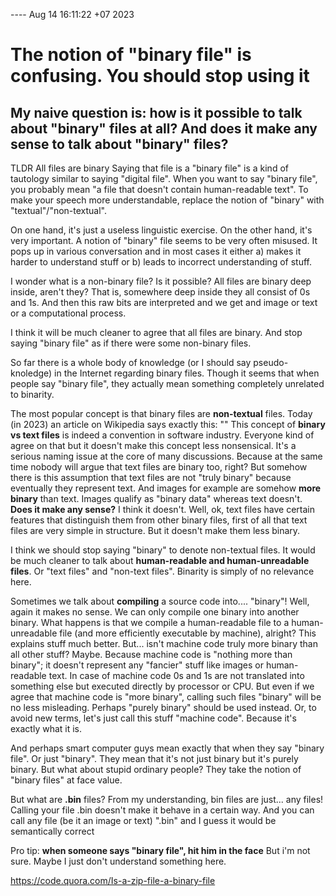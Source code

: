 ---- Aug 14 16:11:22 +07 2023
# The notion of "binary file" is confusing. You should stop using it

## My naive question is: how is it possible to talk about "binary" files at all? And does it make any sense to talk about "binary" files?

TLDR
All files are binary
Saying that file is a "binary file" is a kind of tautology similar to saying "digital file".
When you want to say "binary file", you probably mean "a file that doesn't contain human-readable text".
To make your speech more understandable, replace the notion of "binary" with "textual"/"non-textual".

On one hand, it's just a useless linguistic exercise.
On the other hand, it's very important. A notion of "binary" file seems to be very often misused. It pops up in various conversation and in most cases it either a) makes it harder to understand stuff or b) leads to incorrect understanding of stuff.

I wonder what is a non-binary file? Is it possible?
All files are binary deep inside, aren't they?
That is, somewhere deep inside they all consist of 0s and 1s.
And then this raw bits are interpreted and we get and image or text or a computational process.

I think it will be much cleaner to agree that all files are binary. And stop saying "binary file" as if there were some non-binary files.

So far there is a whole body of knowledge (or I should say pseudo-knoledge) in the Internet regarding binary files.
Though it seems that when people say "binary file", they actually mean something completely unrelated to binarity.

The most popular concept is that binary files are __non-textual__ files. Today (in 2023) an article on Wikipedia says exactly this:
""
This concept of __binary vs text files__ is indeed a convention in software industry. Everyone kind of agree on that but it doesn't make this concept less nonsensical. It's a serious naming issue at the core of many discussions.
Because at the same time nobody will argue that text files are binary too, right?
But somehow there is this assumption that text files are not "truly binary" because eventually they represent text.
And images for example are somehow __more binary__ than text.
Images qualify as "binary data" whereas text doesn't.
__Does it make any sense?__
I think it doesn't.
Well, ok, text files have certain features that distinguish them from other binary files, first of all that text files are very simple in structure. But it doesn't make them less binary.

I think we should stop saying "binary" to denote non-textual files. It would be much cleaner to talk about __human-readable and human-unreadable files__. Or "text files" and "non-text files". Binarity is simply of no relevance here.


Sometimes we talk about __compiling__ a source code into.... "binary"! Well, again it makes no sense. We can only compile one binary into another binary. What happens is that we compile a human-readable file to a human-unreadable file (and more efficiently executable by machine), alright? This explains stuff much better.
But... isn't machine code truly more binary than all other stuff? Maybe. Because machine code is "nothing more than binary"; it doesn't represent any "fancier" stuff like images or human-readable text. In case of machine code 0s and 1s are not translated into something else but executed directly by processor or CPU.
But even if we agree that machine code is "more binary", calling such files "binary" will be no less misleading. Perhaps "purely binary" should be used instead. Or, to avoid new terms, let's just call this stuff "machine code". Because it's exactly what it is.

And perhaps smart computer guys mean exactly that when they say "binary file". Or just "binary". They mean that it's not just binary but it's purely binary.
But what about stupid ordinary people? They take the notion of "binary files" at face value.

But what are __.bin__ files?
From my understanding, bin files are just... any files! Calling your file .bin doesn't make it behave in a certain way. And you can call any file (be it an image or text) ".bin" and I guess it would be semantically correct

Pro tip:
__when someone says "binary file", hit him in the face__
But i'm not sure. Maybe I just don't understand something here.









https://code.quora.com/Is-a-zip-file-a-binary-file